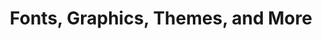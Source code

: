 ---
layout: post
type: preview

loop: ad
sponsor: 001
title: "Fonts, Graphics, Themes, and More"
description: "A platform for handcrafted, mousemade design content from independent creatives around the world."
cta_text: "Check it out!"
ad_url: https://creativemarket.com/?u=kevin.halladay-glynn
category: October

is_ad: true
---